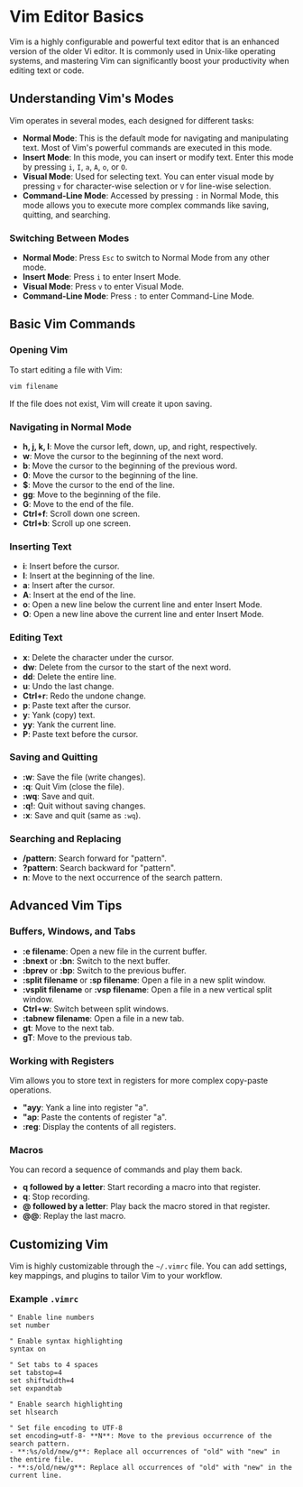 # Vim Editor Basics

Vim is a highly configurable and powerful text editor that is an enhanced version of the older Vi editor. It is commonly used in Unix-like operating systems, and mastering Vim can significantly boost your productivity when editing text or code.

## Understanding Vim's Modes

Vim operates in several modes, each designed for different tasks:

- **Normal Mode**: This is the default mode for navigating and manipulating text. Most of Vim's powerful commands are executed in this mode.
- **Insert Mode**: In this mode, you can insert or modify text. Enter this mode by pressing `i`, `I`, `a`, `A`, `o`, or `O`.
- **Visual Mode**: Used for selecting text. You can enter visual mode by pressing `v` for character-wise selection or `V` for line-wise selection.
- **Command-Line Mode**: Accessed by pressing `:` in Normal Mode, this mode allows you to execute more complex commands like saving, quitting, and searching.

### Switching Between Modes

- **Normal Mode**: Press `Esc` to switch to Normal Mode from any other mode.
- **Insert Mode**: Press `i` to enter Insert Mode.
- **Visual Mode**: Press `v` to enter Visual Mode.
- **Command-Line Mode**: Press `:` to enter Command-Line Mode.

## Basic Vim Commands

### Opening Vim

To start editing a file with Vim:

```bash
vim filename
```

If the file does not exist, Vim will create it upon saving.

### Navigating in Normal Mode

- **h, j, k, l**: Move the cursor left, down, up, and right, respectively.
- **w**: Move the cursor to the beginning of the next word.
- **b**: Move the cursor to the beginning of the previous word.
- **0**: Move the cursor to the beginning of the line.
- **$**: Move the cursor to the end of the line.
- **gg**: Move to the beginning of the file.
- **G**: Move to the end of the file.
- **Ctrl+f**: Scroll down one screen.
- **Ctrl+b**: Scroll up one screen.

### Inserting Text

- **i**: Insert before the cursor.
- **I**: Insert at the beginning of the line.
- **a**: Insert after the cursor.
- **A**: Insert at the end of the line.
- **o**: Open a new line below the current line and enter Insert Mode.
- **O**: Open a new line above the current line and enter Insert Mode.
### Editing Text

- **x**: Delete the character under the cursor.
- **dw**: Delete from the cursor to the start of the next word.
- **dd**: Delete the entire line.
- **u**: Undo the last change.
- **Ctrl+r**: Redo the undone change.
- **p**: Paste text after the cursor.
- **y**: Yank (copy) text.
- **yy**: Yank the current line.
- **P**: Paste text before the cursor.

### Saving and Quitting

- **:w**: Save the file (write changes).
- **:q**: Quit Vim (close the file).
- **:wq**: Save and quit.
- **:q!**: Quit without saving changes.
- **:x**: Save and quit (same as `:wq`).

### Searching and Replacing

- **/pattern**: Search forward for "pattern".
- **?pattern**: Search backward for "pattern".
- **n**: Move to the next occurrence of the search pattern.

## Advanced Vim Tips

### Buffers, Windows, and Tabs

- **:e filename**: Open a new file in the current buffer.
- **:bnext** or **:bn**: Switch to the next buffer.
- **:bprev** or **:bp**: Switch to the previous buffer.
- **:split filename** or **:sp filename**: Open a file in a new split window.
- **:vsplit filename** or **:vsp filename**: Open a file in a new vertical split window.
- **Ctrl+w**: Switch between split windows.
- **:tabnew filename**: Open a file in a new tab.
- **gt**: Move to the next tab.
- **gT**: Move to the previous tab.

### Working with Registers

Vim allows you to store text in registers for more complex copy-paste operations.

- **"ayy**: Yank a line into register "a".
- **"ap**: Paste the contents of register "a".
- **:reg**: Display the contents of all registers.

### Macros

You can record a sequence of commands and play them back.

- **q followed by a letter**: Start recording a macro into that register.
- **q**: Stop recording.
- **@ followed by a letter**: Play back the macro stored in that register.
- **@@**: Replay the last macro.

## Customizing Vim

Vim is highly customizable through the `~/.vimrc` file. You can add settings, key mappings, and plugins to tailor Vim to your workflow.

### Example `.vimrc`

```vim
" Enable line numbers
set number

" Enable syntax highlighting
syntax on

" Set tabs to 4 spaces
set tabstop=4
set shiftwidth=4
set expandtab

" Enable search highlighting
set hlsearch

" Set file encoding to UTF-8
set encoding=utf-8- **N**: Move to the previous occurrence of the search pattern.
- **:%s/old/new/g**: Replace all occurrences of "old" with "new" in the entire file.
- **:s/old/new/g**: Replace all occurrences of "old" with "new" in the current line.

